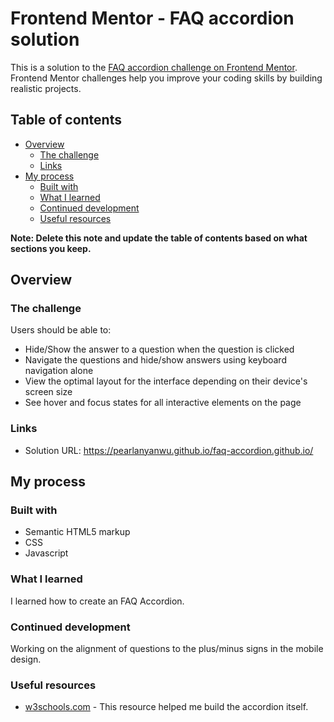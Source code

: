 # Frontend Mentor - FAQ accordion solution

This is a solution to the [FAQ accordion challenge on Frontend Mentor](https://www.frontendmentor.io/challenges/faq-accordion-wyfFdeBwBz). Frontend Mentor challenges help you improve your coding skills by building realistic projects. 

## Table of contents

- [Overview](#overview)
  - [The challenge](#the-challenge)
  - [Links](#links)
- [My process](#my-process)
  - [Built with](#built-with)
  - [What I learned](#what-i-learned)
  - [Continued development](#continued-development)
  - [Useful resources](#useful-resources)

**Note: Delete this note and update the table of contents based on what sections you keep.**

## Overview

### The challenge

Users should be able to:

- Hide/Show the answer to a question when the question is clicked
- Navigate the questions and hide/show answers using keyboard navigation alone
- View the optimal layout for the interface depending on their device's screen size
- See hover and focus states for all interactive elements on the page

### Links

- Solution URL: https://pearlanyanwu.github.io/faq-accordion.github.io/

## My process

### Built with

- Semantic HTML5 markup
- CSS
- Javascript

### What I learned

I learned how to create an FAQ Accordion. 

### Continued development

Working on the alignment of questions to the plus/minus signs in the mobile design.

### Useful resources
- [w3schools.com](https://www.w3schools.com/howto/howto_js_accordion.asp) - This resource helped me build the accordion itself.
